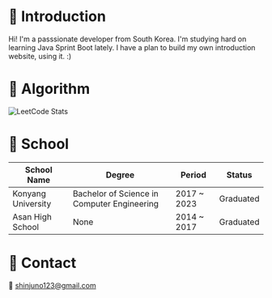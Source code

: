 # 🧑 Introduction
Hi! I'm a passsionate developer from South Korea. I'm studying hard on learning Java Sprint Boot lately. I have a plan to build my own introduction website, using it. :)
# 🎄 Algorithm
![LeetCode Stats](https://leetcard.jacoblin.cool/shinjuno123?theme=dark&font=Noto%20Sans%20Sora%20Sompeng&ext=activity)
# 🏫 School
|School Name|Degree|Period|Status|
|-----------|-----|--------|------|
|Konyang University|Bachelor of Science in Computer Engineering|2017 ~ 2023|Graduated|
|Asan High School|None|2014 ~ 2017|Graduated|

# 📱 Contact
📧 [shinjuno123@gmail.com](mailto:shinjuno123@gmail.com)

